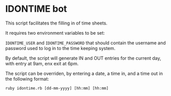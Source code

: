 # IDONTIME bot

This script facilitates the filling in of time sheets.

It requires two environment variables to be set:

`IDONTIME_USER` and `IDONTIME_PASSWORD` that should contain the username and password used to log in to the time keeping system.

By default, the script will generate IN and OUT entries for the current day, with entry at 9am, enx exit at 6pm.

The script can be overriden, by entering a date, a time in, and a time out in the following format:

`ruby idontime.rb [dd-mm-yyyy] [hh:mm] [hh:mm]`

